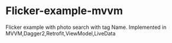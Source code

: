 # Flicker-example-mvvm
Flicker example with photo search with tag Name. Implemented in MVVM,Dagger2,Retrofit,ViewModel,LiveData
